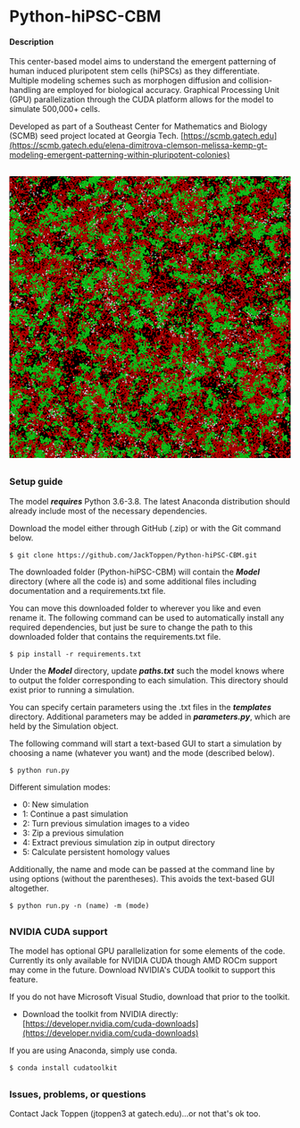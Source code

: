 # Python-hiPSC-CBM
#### Description
This center-based model aims to understand the emergent patterning of human induced pluripotent
 stem cells (hiPSCs) as they differentiate. Multiple modeling schemes such as morphogen diffusion
 and collision-handling are employed for biological accuracy. Graphical Processing Unit (GPU)
 parallelization through the CUDA platform allows for the model to simulate 500,000+ cells.
 
Developed as part of a Southeast Center for Mathematics and Biology (SCMB) seed project
 located at Georgia Tech. [https://scmb.gatech.edu](https://scmb.gatech.edu/elena-dimitrova-clemson-melissa-kemp-gt-modeling-emergent-patterning-within-pluripotent-colonies)

##

![image](images/front_page.png)

##

### Setup guide
The model ***requires*** Python 3.6-3.8. The latest Anaconda distribution should already
include most of the necessary dependencies.

Download the model either through GitHub (.zip) or with the Git command below.
```
$ git clone https://github.com/JackToppen/Python-hiPSC-CBM.git
```

The downloaded folder (Python-hiPSC-CBM) will contain the ***Model*** directory (where
all the code is) and some additional files including documentation and a requirements.txt
file. 

You can move this downloaded folder to wherever you like and even rename it. The following
command can be used to automatically install any required dependencies, but just be sure
to change the path to this downloaded folder that contains the requirements.txt file.

```
$ pip install -r requirements.txt
```

Under the ***Model*** directory, update ***paths.txt*** such the model knows where to output 
the folder corresponding to each simulation. This directory should exist prior to running a
simulation.

You can specify certain parameters using the .txt files in the ***templates*** directory. Additional
parameters may be added in ***parameters.py***, which are held by the Simulation object.

The following command will start a text-based GUI to start a simulation by choosing a
name (whatever you want) and the mode (described below).
```
$ python run.py
```
Different simulation modes:
- 0: New simulation
- 1: Continue a past simulation
- 2: Turn previous simulation images to a video
- 3: Zip a previous simulation
- 4: Extract previous simulation zip in output directory
- 5: Calculate persistent homology values


Additionally, the name and mode can be passed at the command line by using options
 (without the parentheses). This avoids the text-based GUI altogether.
```
$ python run.py -n (name) -m (mode)
```

##

### NVIDIA CUDA support
The model has optional GPU parallelization for some elements of the code. Currently its only
available for NVIDIA CUDA though AMD ROCm support may come in the future. Download NVIDIA's
CUDA toolkit to support this feature.

If you do not have Microsoft Visual Studio, download that prior to the toolkit. 

- Download the toolkit from NVIDIA directly: [https://developer.nvidia.com/cuda-downloads](https://developer.nvidia.com/cuda-downloads)

If you are using Anaconda, simply use conda.
```
$ conda install cudatoolkit
```

##

### Issues, problems, or questions

Contact Jack Toppen (jtoppen3 at gatech.edu)...or not that's ok too.

##